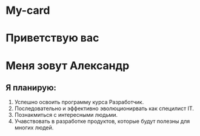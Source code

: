# My-card

# Приветствую вас

# Меня зовут Александр
## Я планирую:
1. Успешно освоить программу курса Разработчик.
2. Последовательно и эффективно эволюционирвать как специлист IT.
3. Познакмиться с интересными людьми.
4. Учавствовать в разработке продуктов, которые будут полезны для многих людей.
